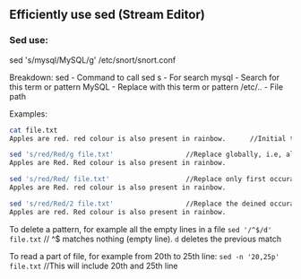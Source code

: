 ## Efficiently use sed (Stream Editor)

### Sed use:
sed 's/mysql/MySQL/g' /etc/snort/snort.conf

Breakdown:
sed	-	Command to call sed
s	-	For search
mysql	-	Search for this term or pattern
MySQL	-	Replace with this term or pattern
/etc/..	-	File path

Examples:
```bash
cat file.txt
Apples are red. red colour is also present in rainbow.		//Initial text

sed 's/red/Red/g file.txt'					//Replace globally, i.e, all the matches
Apples are Red. Red colour is also present in rainbow.

sed 's/red/Red/ file.txt'					//Replace only first occurance
Apples are Red. red colour is also present in rainbow.

sed 's/red/Red/2 file.txt'					//Replace the deined occurance. (Here 2nd)
Apples are red. Red colour is also present in rainbow.
```

To delete a pattern, for example all the empty lines in a file
`sed '/^$/d' file.txt`						// ^$ matches nothing (empty line). `d`	deletes the previous match

To read a part of file, for example from 20th to 25th line:
`sed -n '20,25p' file.txt`					//This will include 20th and 25th line
